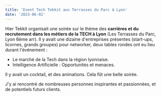 ```yaml
---
title: 'Event Tech Tekkit aux Terrasses du Parc à Lyon'
date: '2023-06-02'
---
```


Hier Tekkit organisait une soirée sur le thème des **carrières et du recrutement dans les métiers de la TECH à Lyon** (Les Terrasses du Parc, Lyon 6ème arr). Il y avait une dizaine d'entreprises présentes (start-ups, licornes, grands groupes) pour networker, deux tables rondes ont eu lieu durant l'événement : 

- Le marché de la Tech dans la région lyonnaise.
- Intelligence Artificielle : Opportunités et menaces. 

Il y avait un cocktail, et des animations. Cela fût une belle soirée.

J'y ai rencontré de nombreuses personnes inspirantes et passionnées, et de potentiels futurs clients.